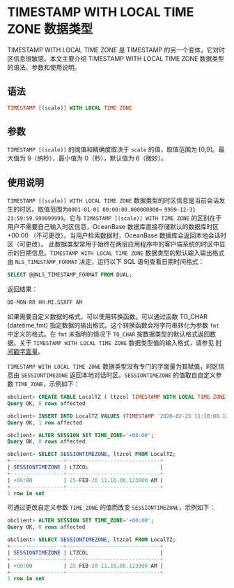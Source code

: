 # TIMESTAMP WITH LOCAL TIME ZONE 数据类型

TIMESTAMP WITH LOCAL TIME ZONE 是 TIMESTAMP 的另一个变体，它对时区信息很敏感。本文主要介绍 TIMESTAMP WITH LOCAL TIME ZONE 数据类型的语法、参数和使用说明。

## 语法

```sql
TIMESTAMP [(scale)] WITH LOCAL TIME ZONE
```

## 参数

`TIMESTAMP [(scale)]` 的阈值和精确度取决于 `scale` 的值，取值范围为 \[0,9\]。最大值为 9（纳秒），最小值为 0（秒），默认值为 6（微妙）。

## 使用说明

`TIMESTAMP [(scale)] WITH LOCAL TIME ZONE` 数据类型的时区信息是当前会话发生的时区。取值范围为`0001-01-01 00:00:00.000000000`\~ `9999-12-31 23:59:59.999999999`。它与 `TIMASTAMP [(scale)] WITH TIME ZONE` 的区别在于用户不需要自己输入时区信息，OceanBase 数据库直接存储默认的数据库时区 +00:00 （不可更改）。当用户检索数据时，OceanBase 数据库会返回本地会话时区（可更改）。
此数据类型常用于始终在两层应用程序中的客户端系统的时区中显示的日期信息。`TIMESTAMP WITH LOCAL TIME ZONE` 数据类型的默认输入输出格式由 `NLS_TIMESTAMP_FORMAT` 决定，运行以下 SQL 语句查看日期时间格式：

```sql
SELECT @@NLS_TIMESTAMP_FORMAT FROM DUAL;
```

返回结果：

```sql
DD-MON-RR HH.MI.SSXFF AM
```

如果需要自定义数据的格式，可以使用转换函数。可以通过函数 TO_CHAR (datetime,fmt) 指定数据的输出格式。这个转换函数会将字符串转化为参数 `fmt` 中定义的格式。在 `fmt` 未指明的情况下 `TO_CHAR` 按数据类型的默认格式返回数据。关于 `TIMESTAMP WITH LOCAL TIME ZONE` 数据类型值的输入格式，请参见 [时间戳字面量](/zh-CN/11.sql-reference-oracle-mode/3.basic-elements-1/3.literal-1/4.date-and-time-literal/2.timestamp-literal.md)。

`TIMESTAMP WITH LOCAL TIME ZONE` 数据类型没有专门的字面量为其赋值，时区信息由 `SESSIONTIMEZONE` 返回本地对话时区。`SESSIONTIMEZONE` 的值取自自定义参数 `TIME_ZONE`，示例如下：

```sql
obclient> CREATE TABLE LocalTZ ( ltzcol TIMESTAMP WITH LOCAL TIME ZONE);
Query OK, 0 rows affected 

obclient> INSERT INTO LocalTZ VALUES (TIMESTAMP '2020-02-25 11:10:08.123');
Query OK, 1 row affected 

obclient> ALTER SESSION SET TIME_ZONE='+08:00';
Query OK, 0 rows affected 

obclient> SELECT SESSIONTIMEZONE, ltzcol FROM LocalTZ;
+-----------------+------------------------------+
| SESSIONTIMEZONE | LTZCOL                       |
+-----------------+------------------------------+
| +08:00          | 25-FEB-20 11.10.08.123000 AM |
+-----------------+------------------------------+
1 row in set
```

可通过更改自定义参数 `TIME_ZONE` 的值而改变 `SESSIONTIMEZONE`，示例如下：

```sql
obclient> ALTER SESSION SET TIME_ZONE='+00:00';
Query OK, 0 rows affected

obclient> SELECT SESSIONTIMEZONE, ltzcol FROM LocalTZ;
+-----------------+------------------------------+
| SESSIONTIMEZONE | LTZCOL                       |
+-----------------+------------------------------+
| +00:00          | 25-FEB-20 11.10.08.123000 AM |
+-----------------+------------------------------+
1 row in set
```
